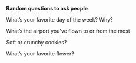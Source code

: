 **Random questions to ask people**

  

  

What’s your favorite day of the week? Why?

  

What’s the airport you’ve flown to or from the most

  

Soft or crunchy cookies?

  

What’s your favorite flower?